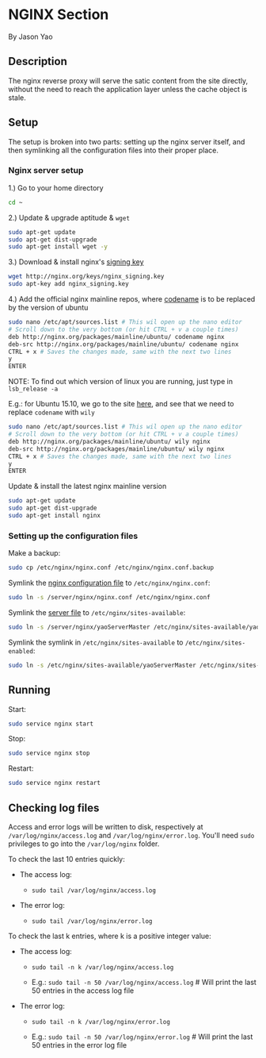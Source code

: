 # NGINX Section
By Jason Yao

## Description
The nginx reverse proxy will serve the satic content from the site directly, without the need to reach the application layer unless the cache object is stale.

## Setup
The setup is broken into two parts: setting up the nginx server itself, and then symlinking all the configuration files into their proper place.

### Nginx server setup

1.) Go to your home directory

```sh
cd ~
```

2.) Update & upgrade aptitude & `wget`

```sh
sudo apt-get update
sudo apt-get dist-upgrade
sudo apt-get install wget -y
```

3.) Download & install nginx's [signing key](http://nginx.org/keys/nginx_signing.key)

```sh
wget http://nginx.org/keys/nginx_signing.key
sudo apt-key add nginx_signing.key
```

4.) Add the official nginx mainline repos, where [codename](http://nginx.org/en/linux_packages.html#distributions) is to be replaced by the version of ubuntu

```sh
sudo nano /etc/apt/sources.list # This wil open up the nano editor
# Scroll down to the very bottom (or hit CTRL + v a couple times)
deb http://nginx.org/packages/mainline/ubuntu/ codename nginx
deb-src http://nginx.org/packages/mainline/ubuntu/ codename nginx
CTRL + x # Saves the changes made, same with the next two lines
y
ENTER
```

NOTE: To find out which version of linux you are running, just type in `lsb_release -a`

E.g.: for Ubuntu 15.10, we go to the site [here](http://nginx.org/en/linux_packages.html#distributions), and see that we need to replace `codename` with `wily`

```sh
sudo nano /etc/apt/sources.list # This wil open up the nano editor
# Scroll down to the very bottom (or hit CTRL + v a couple times)
deb http://nginx.org/packages/mainline/ubuntu/ wily nginx
deb-src http://nginx.org/packages/mainline/ubuntu/ wily nginx
CTRL + x # Saves the changes made, same with the next two lines
y
ENTER
```

Update & install the latest nginx mainline version

```sh
sudo apt-get update
sudo apt-get dist-upgrade
sudo apt-get install nginx
```
 
### Setting up the configuration files
Make a backup:

```sh
sudo cp /etc/nginx/nginx.conf /etc/nginx/nginx.conf.backup
```

Symlink the [nginx configuration file](nginx.conf) to `/etc/nginx/nginx.conf`:

```sh
sudo ln -s /server/nginx/nginx.conf /etc/nginx/nginx.conf
```

Symlink the [server file](yaoServerMaster) to `/etc/nginx/sites-available`:

```sh
sudo ln -s /server/nginx/yaoServerMaster /etc/nginx/sites-available/yaoServerMaster
```

Symlink the symlink in `/etc/nginx/sites-available` to `/etc/nginx/sites-enabled`:

```sh
sudo ln -s /etc/nginx/sites-available/yaoServerMaster /etc/nginx/sites-enabled/yaoServerMaster
```

## Running

Start:

```sh
sudo service nginx start
```

Stop:

```sh
sudo service nginx stop
```

Restart:

```sh
sudo service nginx restart
```

## Checking log files
Access and error logs will be written to disk, respectively at `/var/log/nginx/access.log` and `/var/log/nginx/error.log`.
You'll need `sudo` privileges to go into the `/var/log/nginx` folder.

To check the last 10 entries quickly:

- The access log:

	- `sudo tail /var/log/nginx/access.log`

- The error log:

	- `sudo tail /var/log/nginx/error.log`

To check the last k entries, where k is a positive integer value:

- The access log:

	- `sudo tail -n k /var/log/nginx/access.log`

	- E.g.: `sudo tail -n 50 /var/log/nginx/access.log` # Will print the last 50 entries in the access log file

- The error log:

	- `sudo tail -n k /var/log/nginx/error.log`

	- E.g.: `sudo tail -n 50 /var/log/nginx/error.log` # Will print the last 50 entries in the error log file

